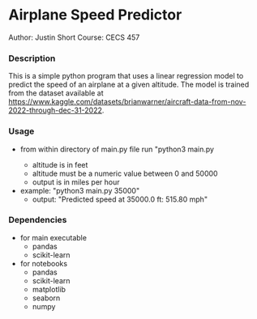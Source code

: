 # Airplane Speed Predictor
Author: Justin Short
Course: CECS 457
### Description
This is a simple python program that uses a linear regression model to predict the speed of an airplane at a given altitude. The model is trained from the dataset available at https://www.kaggle.com/datasets/brianwarner/aircraft-data-from-nov-2022-through-dec-31-2022.

### Usage
- from within directory of main.py file run "python3 main.py <altitude>
    - altitude is in feet
    - altitude must be a numeric value between 0 and 50000
    - output is in miles per hour
- example: "python3 main.py 35000"
    - output: "Predicted speed at 35000.0 ft: 515.80 mph"

### Dependencies
- for main executable
    - pandas
    - scikit-learn
- for notebooks
    - pandas
    - scikit-learn
    - matplotlib
    - seaborn
    - numpy